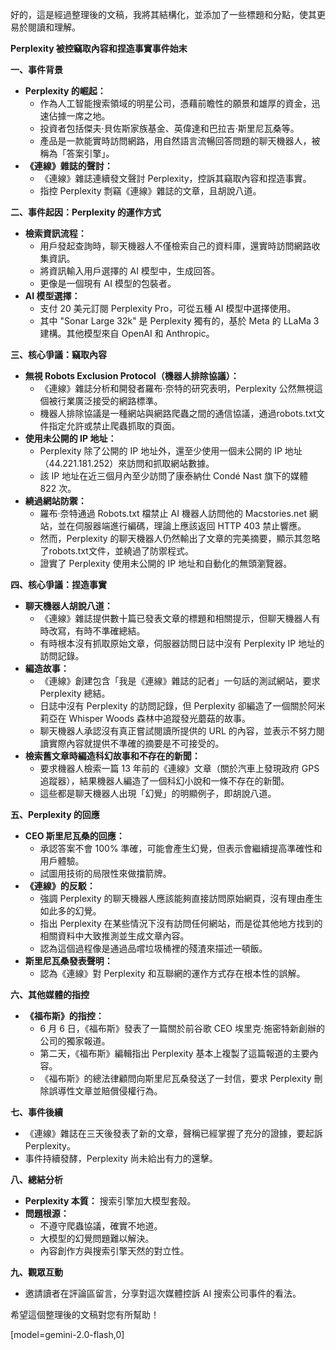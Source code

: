 好的，這是經過整理後的文稿，我將其結構化，並添加了一些標題和分點，使其更易於閱讀和理解。

**Perplexity 被控竊取內容和捏造事實事件始末**

**一、事件背景**

*   **Perplexity 的崛起：**
    *   作為人工智能搜索領域的明星公司，憑藉前瞻性的願景和雄厚的資金，迅速佔據一席之地。
    *   投資者包括傑夫·貝佐斯家族基金、英偉達和巴拉吉·斯里尼瓦桑等。
    *   產品是一款能實時訪問網路，用自然語言流暢回答問題的聊天機器人，被稱為「答案引擎」。
*   **《連線》雜誌的聲討：**
    *   《連線》雜誌連續發文聲討 Perplexity，控訴其竊取內容和捏造事實。
    *   指控 Perplexity 剽竊《連線》雜誌的文章，且胡說八道。

**二、事件起因：Perplexity 的運作方式**

*   **檢索資訊流程：**
    *   用戶發起查詢時，聊天機器人不僅檢索自己的資料庫，還實時訪問網路收集資訊。
    *   將資訊輸入用戶選擇的 AI 模型中，生成回答。
    *   更像是一個現有 AI 模型的包裝者。
*   **AI 模型選擇：**
    *   支付 20 美元訂閱 Perplexity Pro，可從五種 AI 模型中選擇使用。
    *   其中 "Sonar Large 32k" 是 Perplexity 獨有的，基於 Meta 的 LLaMa 3 建構。其他模型來自 OpenAI 和 Anthropic。

**三、核心爭議：竊取內容**

*   **無視 Robots Exclusion Protocol（機器人排除協議）：**
    *   《連線》雜誌分析和開發者羅布·奈特的研究表明，Perplexity 公然無視這個被行業廣泛接受的網路標準。
    *   機器人排除協議是一種網站與網路爬蟲之間的通信協議，通過robots.txt文件指定允許或禁止爬蟲抓取的頁面。
*   **使用未公開的 IP 地址：**
    *   Perplexity 除了公開的 IP 地址外，還至少使用一個未公開的 IP 地址（44.221.181.252）來訪問和抓取網站數據。
    *   該 IP 地址在近三個月內至少訪問了康泰納仕 Condé Nast 旗下的媒體 822 次。
*   **繞過網站防禦：**
    *   羅布·奈特通過 Robots.txt 檔禁止 AI 機器人訪問他的 Macstories.net 網站，並在伺服器端進行編碼，理論上應該返回 HTTP 403 禁止響應。
    *   然而，Perplexity 的聊天機器人仍然輸出了文章的完美摘要，顯示其忽略了robots.txt文件，並繞過了防禦程式。
    *   證實了 Perplexity 使用未公開的 IP 地址和自動化的無頭瀏覽器。

**四、核心爭議：捏造事實**

*   **聊天機器人胡說八道：**
    *   《連線》雜誌提供數十篇已發表文章的標題和相關提示，但聊天機器人有時改寫，有時不準確總結。
    *   有時根本沒有抓取原始文章，伺服器訪問日誌中沒有 Perplexity IP 地址的訪問記錄。
*   **編造故事：**
    *   《連線》創建包含「我是《連線》雜誌的記者」一句話的測試網站，要求 Perplexity 總結。
    *   日誌中沒有 Perplexity 的訪問記錄，但 Perplexity 卻編造了一個關於阿米莉亞在 Whisper Woods 森林中追蹤發光蘑菇的故事。
    *   聊天機器人承認沒有真正嘗試閱讀所提供的 URL 的內容，並表示不努力閱讀實際內容就提供不準確的摘要是不可接受的。
*   **檢索舊文章時編造科幻故事和不存在的新聞：**
    *   要求機器人檢索一篇 13 年前的《連線》文章（關於汽車上發現政府 GPS 追蹤器），結果機器人編造了一個科幻小說和一條不存在的新聞。
    *   這些都是聊天機器人出現「幻覺」的明顯例子，即胡說八道。

**五、Perplexity 的回應**

*   **CEO 斯里尼瓦桑的回應：**
    *   承認答案不會 100% 準確，可能會產生幻覺，但表示會繼續提高準確性和用戶體驗。
    *   試圖用技術的局限性來做擋箭牌。
*   **《連線》的反駁：**
    *   強調 Perplexity 的聊天機器人應該能夠直接訪問原始網頁，沒有理由產生如此多的幻覺。
    *   指出 Perplexity 在某些情況下沒有訪問任何網站，而是從其他地方找到的相關資料中大致推測並生成文章內容。
    *   認為這個過程像是通過品嚐垃圾桶裡的殘渣來描述一頓飯。
*   **斯里尼瓦桑發表聲明：**
    *   認為《連線》對 Perplexity 和互聯網的運作方式存在根本性的誤解。

**六、其他媒體的指控**

*   **《福布斯》的指控：**
    *   6 月 6 日，《福布斯》發表了一篇關於前谷歌 CEO 埃里克·施密特新創辦的公司的獨家報道。
    *   第二天，《福布斯》編輯指出 Perplexity 基本上複製了這篇報道的主要內容。
    *   《福布斯》的總法律顧問向斯里尼瓦桑發送了一封信，要求 Perplexity 刪除誤導性文章並賠償侵權行為。

**七、事件後續**

*   《連線》雜誌在三天後發表了新的文章，聲稱已經掌握了充分的證據，要起訴 Perplexity。
*   事件持續發酵，Perplexity 尚未給出有力的還擊。

**八、總結分析**

*   **Perplexity 本質：** 搜索引擎加大模型套殼。
*   **問題根源：**
    *   不遵守爬蟲協議，確實不地道。
    *   大模型的幻覺問題難以解決。
    *   內容創作方與搜索引擎天然的對立性。

**九、觀眾互動**

*   邀請讀者在評論區留言，分享對這次媒體控訴 AI 搜索公司事件的看法。

希望這個整理後的文稿對您有所幫助！

[model=gemini-2.0-flash,0]
